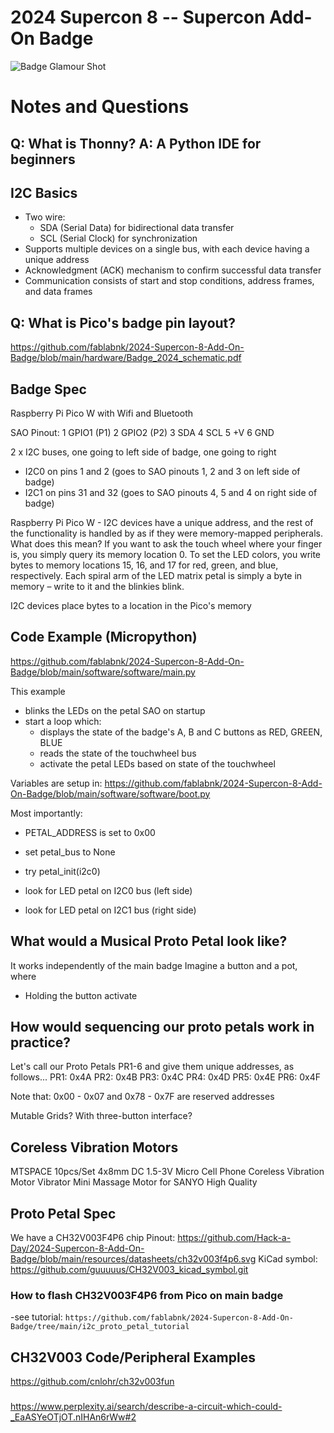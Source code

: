 # 2024 Supercon 8 -- Supercon Add-On Badge

![Badge Glamour Shot](resources/badge_photos/supercon8_sao_badge_featured.png)

# Notes and Questions

## Q: What is Thonny? A: A Python IDE for beginners

## I2C Basics

- Two wire:
    - SDA (Serial Data) for bidirectional data transfer
    - SCL (Serial Clock) for synchronization
- Supports multiple devices on a single bus, with each device having a unique address
- Acknowledgment (ACK) mechanism to confirm successful data transfer
- Communication consists of start and stop conditions, address frames, and data frames

## Q: What is Pico's badge pin layout?

https://github.com/fablabnk/2024-Supercon-8-Add-On-Badge/blob/main/hardware/Badge_2024_schematic.pdf

## Badge Spec

Raspberry Pi Pico W with Wifi and Bluetooth

SAO Pinout:
1 GPIO1 (P1)
2 GPIO2 (P2)
3 SDA
4 SCL
5 +V 
6 GND

2 x I2C buses, one going to left side of badge, one going to right
- I2C0 on pins 1 and 2 (goes to SAO pinouts 1, 2 and 3 on left side of badge)
- I2C1 on pins 31 and 32 (goes to SAO pinouts 4, 5 and 4 on right side of badge)

Raspberry Pi Pico W - I2C devices have a unique address, and the rest of the functionality is handled by as if they were memory-mapped peripherals. What does this mean? If you want to ask the touch wheel where your finger is, you simply query its memory location 0. To set the LED colors, you write bytes to memory locations 15, 16, and 17 for red, green, and blue, respectively. Each spiral arm of the LED matrix petal is simply a byte in memory – write to it and the blinkies blink.

I2C devices place bytes to a location in the Pico's memory

## Code Example (Micropython)

https://github.com/fablabnk/2024-Supercon-8-Add-On-Badge/blob/main/software/software/main.py

This example
- blinks the LEDs on the petal SAO on startup
- start a loop which:
    - displays the state of the badge's A, B and C buttons as RED, GREEN, BLUE
    - reads the state of the touchwheel bus
    - activate the petal LEDs based on state of the touchwheel

Variables are setup in:
https://github.com/fablabnk/2024-Supercon-8-Add-On-Badge/blob/main/software/software/boot.py

Most importantly:
- PETAL_ADDRESS is set to 0x00

- set petal_bus to None
- try petal_init(i2c0)

- look for LED petal on I2C0 bus (left side)
- look for LED petal on I2C1 bus (right side)

## What would a Musical Proto Petal look like?

It works independently of the main badge
Imagine a button and a pot, where
- Holding the button activate

## How would sequencing our proto petals work in practice?

Let's call our Proto Petals PR1-6 and give them unique addresses, as follows...
PR1: 0x4A
PR2: 0x4B
PR3: 0x4C
PR4: 0x4D
PR5: 0x4E
PR6: 0x4F

Note that: 0x00 - 0x07 and 0x78 - 0x7F are reserved addresses

Mutable Grids? With three-button interface?

## Coreless Vibration Motors

MTSPACE 10pcs/Set 4x8mm DC 1.5-3V Micro Cell Phone Coreless Vibration Motor Vibrator Mini Massage Motor for SANYO High Quality

## Proto Petal Spec

We have a CH32V003F4P6 chip
Pinout: https://github.com/Hack-a-Day/2024-Supercon-8-Add-On-Badge/blob/main/resources/datasheets/ch32v003f4p6.svg
KiCad symbol: https://github.com/guuuuus/CH32V003_kicad_symbol.git


### How to flash CH32V003F4P6 from Pico on main badge
-see tutorial: `https://github.com/fablabnk/2024-Supercon-8-Add-On-Badge/tree/main/i2c_proto_petal_tutorial`

## CH32V003 Code/Peripheral Examples

https://github.com/cnlohr/ch32v003fun



### 

https://www.perplexity.ai/search/describe-a-circuit-which-could-_EaASYeOTjOT.nIHAn6rWw#2
